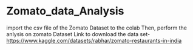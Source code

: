 # Zomato_data_Analysis
import the csv file of the Zomato Dataset to the colab
Then, perform the anlysis on zomato Dataset 
Link to download the data set-https://www.kaggle.com/datasets/rabhar/zomato-restaurants-in-india

